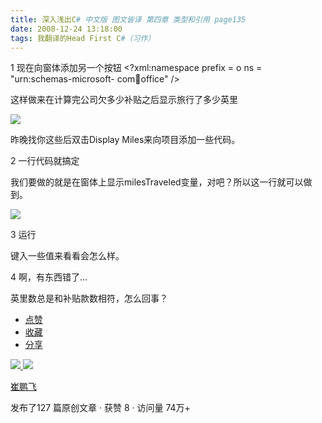 ```yaml
---
title: 深入浅出C# 中文版 图文皆译 第四章 类型和引用 page135
date: 2008-12-24 13:18:00
tags: 我翻译的Head First C#（习作）
---
```

1  现在向窗体添加另一个按钮  <?xml:namespace prefix = o ns = "urn:schemas-microsoft-
com:office:office" />

这样做来在计算完公司欠多少补贴之后显示旅行了多少英里

![](https://p-blog.csdn.net/images/p_blog_csdn_net/cuipengfei1/EntryImages/20081224/%E6%88%AA%E5%9B%BE00633657215210131250.jpg)

昨晚找你这些后双击Display Miles来向项目添加一些代码。

2  一行代码就搞定

我们要做的就是在窗体上显示milesTraveled变量，对吧？所以这一行就可以做到。

![](https://p-blog.csdn.net/images/p_blog_csdn_net/cuipengfei1/EntryImages/20081224/%E6%88%AA%E5%9B%BE01633657215210756250.jpg)

3  运行

键入一些值来看看会怎么样。

4  啊，有东西错了...

英里数总是和补贴款数相符，怎么回事？

  * [ 点赞  ](javascript:;)
  * [ 收藏  ](javascript:;)
  * [ 分享 ](javascript:;)

[ ![](https://profile.csdnimg.cn/5/2/5/3_cuipengfei1)
![](https://g.csdnimg.cn/static/user-reg-year/1x/11.png)
](https://blog.csdn.net/cuipengfei1)

[ 崔鹏飞 ](https://blog.csdn.net/cuipengfei1)

发布了127 篇原创文章  ·  获赞 8  ·  访问量 74万+

